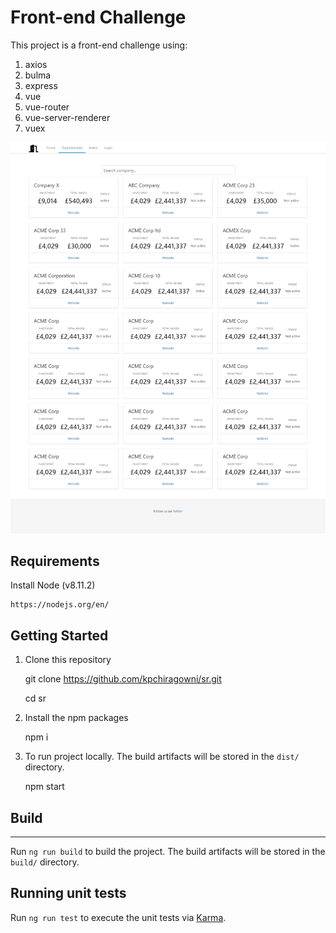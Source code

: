 # Front-end Challenge

This project is a front-end challenge using:  

1. axios
2. bulma
3. express
4. vue
5. vue-router
6. vue-server-renderer
7. vuex

![alt text](src/assets/frontend-challenge-approach-3.png "App screenshot")

## Requirements

Install Node (v8.11.2)

    https://nodejs.org/en/

## Getting Started

1. Clone this repository

    git clone https://github.com/kpchiragowni/sr.git

    cd sr

2. Install the npm packages

    npm i

3. To run project locally. The build artifacts will be stored in the `dist/` directory.

   npm start

## Build

***

Run `ng run build` to build the project. The build artifacts will be stored in the `build/` directory.

## Running unit tests

Run `ng run test` to execute the unit tests via [Karma](https://karma-runner.github.io).